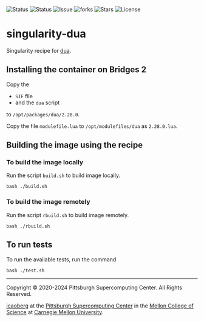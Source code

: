 ![Status](https://github.com/icaoberg/singularity-dua/actions/workflows/main.yml/badge.svg)
![Status](https://github.com/icaoberg/singularity-dua/actions/workflows/pretty.yml/badge.svg)
![Issue](https://img.shields.io/github/issues/icaoberg/singularity-dua)
![forks](https://img.shields.io/github/forks/icaoberg/singularity-dua)
![Stars](https://img.shields.io/github/stars/icaoberg/singularity-dua)
![License](https://img.shields.io/github/license/icaoberg/singularity-dua)

# singularity-dua
Singularity recipe for [dua](https://github.com/bootandy/dua).

## Installing the container on Bridges 2
Copy the

* `SIF` file
* and the `dua` script

to `/opt/packages/dua/2.28.0`.

Copy the file `modulefile.lua` to `/opt/modulefiles/dua` as `2.28.0.lua`.

## Building the image using the recipe

### To build the image locally
Run the script `build.sh` to build image locally.

```
bash ./build.sh
````

### To build the image remotely
Run the script `rbuild.sh` to build image remotely.

```
bash ./rbuild.sh
```

## To run tests
To run the available tests, run the command

```
bash ./test.sh
```

---
Copyright © 2020-2024 Pittsburgh Supercomputing Center. All Rights Reserved.

[icaoberg](http://www.andrew.cmu.edu/~icaoberg) at the [Pittsburgh Supercomputing Center](http://www.psc.edu) in the [Mellon College of Science](https://www.cmu.edu/mcs/) at [Carnegie Mellon University](http://www.cmu.edu).
